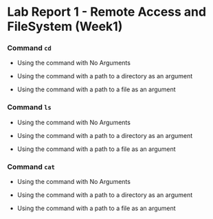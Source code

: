 # Lab Report 1 - Remote Access and FileSystem (Week1)


### Command `cd`

* Using the command with No Arguments

* Using the command with a path to a directory as an argument

* Using the command with a path to a file as an argument

### Command `ls`

* Using the command with No Arguments

* Using the command with a path to a directory as an argument

* Using the command with a path to a file as an argument

### Command `cat`

* Using the command with No Arguments

* Using the command with a path to a directory as an argument

* Using the command with a path to a file as an argument
